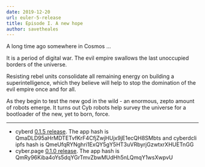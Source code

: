 ```yaml
---
date: 2019-12-20
url: euler-5-release
title: Episode I. A new hope
author: savetheales
---
```


A long time ago somewhere in Cosmos ...

It is a period of digital war. The evil empire swallows the last unoccupied borders of the universe.

Resisting rebel units consolidate all remaining energy on building a superintelligence, which they believe will help to stop the domination of the evil empire once and for all.

As they begin to test the new god in the wild - an enormous, zepto amount of robots emerge. It turns out Cyb robots help survey the universe for a bootloader of the new, yet to born, force.

---

- cyberd [0.1.5 release](https://github.com/cybercongress/cyberd/releases/tag/euler-5). The app hash is QmaDLD95aHrMDTETvfKrF4CfjZwjHUjx9jE1ecQH8SMbts and cyberdcli ipfs hash is QmeUfqRYNghri1ExQY5gY5HT3uVRbyrjGzwtxrXHUETnGG
- cyber.page [0.1.0 release](https://github.com/cybercongress/dot-cyber/releases/tag/0.1.0). The app hash is QmRy96Kiba4oYs5dqYGrTmvZbwMUdHh5nLQmqY1wsXwpvU